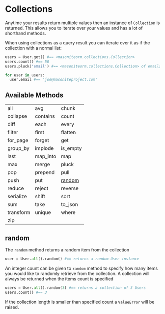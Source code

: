 # Collections

Anytime your results return multiple values then an instance of `Collection` is returned. This allows you to iterate over your values and has a lot of shorthand methods.

When using collections as a query result you can iterate over it as if the collection with a normal list:

```python
users = User.get() #== <masoniteorm.collections.Collection>
users.count() #== 50
users.pluck('email') #== <masoniteorm.collections.Collection> of emails

for user in users:
  user.email #== 'joe@masoniteproject.com'
```

## Available Methods

|  |  |  |
| :--- | :--- | :--- |
| all | avg | chunk |
| collapse | contains | count |
| diff | each | every |
| filter | first | flatten |
| for\_page | forget | get |
| group\_by | implode | is\_empty |
| last | map\_into | map |
| max | merge | pluck |
| pop | prepend | pull |
| push | put | [random](/#random) |
| reduce | reject | reverse |
| serialize | shift | sort |
| sum | take | to\_json |
| transform | unique | where |
| zip |


## random
The `random` method returns a random item from the collection
```python
user = User.all().random() #== returns a random User instance
```

An integer count can be given to `random` method to specify how many items you would like to randomly retrieve from the collection. A collection will always be returned when the items count is specified

```python
users = User.all().random(3) #== returns a collection of 3 Users
users.count() #== 3
```

If the collection length is smaller than specified count a `ValueError` will be raised.
